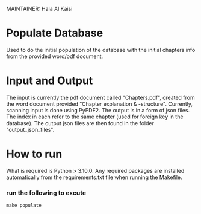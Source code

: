 MAINTAINER: Hala Al Kaisi

# Populate Database 

Used to do the initial population of the database with the initial chapters info from the provided word/odf document.

# Input and Output

The input is currently the pdf document called "Chapters.pdf", created from the word document provided "Chapter explanation & -structure". Currently, scanning input is done using PyPDF2.
The output is in a form of json files. The index in each refer to the same chapter (used for foreign key in the database). The output json files are then found in the folder "output_json_files".

# How to run

What is required is Python > 3.10.0. Any required packages are installed automatically from the requirements.txt file when running the Makefile.

### run the following to excute

    
    make populate
    